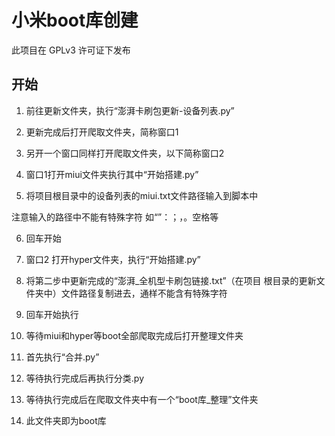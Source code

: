 # 小米boot库创建

此项目在 GPLv3 许可证下发布

## 开始

1. 前往更新文件夹，执行“澎湃卡刷包更新-设备列表.py”

2. 更新完成后打开爬取文件夹，简称窗口1

3. 另开一个窗口同样打开爬取文件夹，以下简称窗口2

4. 窗口1打开miui文件夹执行其中“开始搭建.py”

5. 将项目根目录中的设备列表的miui.txt文件路径输入到脚本中

注意输入的路径中不能有特殊字符 如“”：；，。空格等

6. 回车开始

7. 窗口2 打开hyper文件夹，执行“开始搭建.py”

8. 将第二步中更新完成的“澎湃_全机型卡刷包链接.txt”（在项目
根目录的更新文件夹中）文件路径复制进去，通样不能含有特殊字符

9. 回车开始执行

10. 等待miui和hyper等boot全部爬取完成后打开整理文件夹

11. 首先执行“合并.py”

12. 等待执行完成后再执行分类.py

13. 等待执行完成后在爬取文件夹中有一个“boot库_整理”文件夹

14. 此文件夹即为boot库


